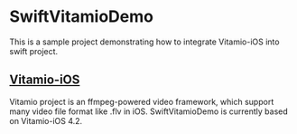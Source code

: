 # SwiftVitamioDemo

This is a sample project demonstrating how to integrate Vitamio-iOS into swift project.

## [Vitamio-iOS](https://github.com/yixia/Vitamio-iOS)
Vitamio project is an ffmpeg-powered video framework, which support many video file format like .flv in iOS. 
SwiftVitamioDemo is currently based on Vitamio-iOS 4.2.
